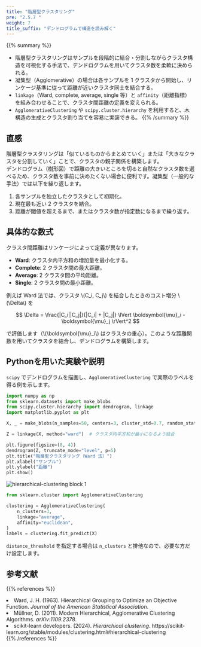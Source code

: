 ```yaml
---
title: "階層型クラスタリング"
pre: "2.5.7 "
weight: 7
title_suffix: "デンドログラムで構造を読み解く"
---
```


{{% summary %}}
- 階層型クラスタリングはサンプルを段階的に結合・分割しながらクラスタ構造を可視化する手法で、デンドログラムを用いてクラスタ数を柔軟に決められる。
- 凝集型（Agglomerative）の場合は各サンプルを 1 クラスタから開始し、リンケージ基準に従って距離が近いクラスタ同士を結合する。
- `linkage`（Ward, complete, average, single 等）と `affinity`（距離指標）を組み合わせることで、クラスタ間距離の定義を変えられる。
- `AgglomerativeClustering` や `scipy.cluster.hierarchy` を利用すると、木構造の生成とクラスタ割り当てを容易に実装できる。
{{% /summary %}}

## 直感
階層型クラスタリングは「似ているものからまとめていく」または「大きなクラスタを分割していく」ことで、クラスタの親子関係を構築します。  
デンドログラム（樹形図）で距離の大きいところを切ると自然なクラスタ数を選べるため、クラスタ数を事前に決めたくない場合に便利です。凝集型（一般的な手法）では以下を繰り返します。

1. 各サンプルを独立したクラスタとして初期化。
2. 現在最も近い 2 クラスタを結合。
3. 距離が閾値を超えるまで、またはクラスタ数が指定数になるまで繰り返す。

## 具体的な数式
クラスタ間距離はリンケージによって定義が異なります。

- **Ward**: クラスタ内平方和の増加量を最小化する。
- **Complete**: 2 クラスタ間の最大距離。
- **Average**: 2 クラスタ間の平均距離。
- **Single**: 2 クラスタ間の最小距離。

例えば Ward 法では、クラスタ \\(C_i, C_j\\) を結合したときのコスト増分 \\(\Delta\\) を

$$
\Delta = \frac{|C_i||C_j|}{|C_i| + |C_j|} \lVert \boldsymbol{\mu}_i - \boldsymbol{\mu}_j \rVert^2
$$

で評価します（\\(\boldsymbol{\mu}_i\\) はクラスタの重心）。このような距離関数を用いてクラスタを結合し、デンドログラムを構築します。

## Pythonを用いた実験や説明
`scipy` でデンドログラムを描画し、`AgglomerativeClustering` で実際のラベルを得る例を示します。

```python
import numpy as np
from sklearn.datasets import make_blobs
from scipy.cluster.hierarchy import dendrogram, linkage
import matplotlib.pyplot as plt

X, _ = make_blobs(n_samples=50, centers=3, cluster_std=0.7, random_state=42)

Z = linkage(X, method="ward")  # クラスタ内平方和が最小になるよう結合

plt.figure(figsize=(8, 4))
dendrogram(Z, truncate_mode="level", p=5)
plt.title("階層型クラスタリング（Ward 法）")
plt.xlabel("サンプル")
plt.ylabel("距離")
plt.show()
```

![hierarchical-clustering block 1](/images/basic/clustering/hierarchical-clustering_block01.svg)

```python
from sklearn.cluster import AgglomerativeClustering

clustering = AgglomerativeClustering(
    n_clusters=3,
    linkage="average",
    affinity="euclidean",
)
labels = clustering.fit_predict(X)
```

`distance_threshold` を指定する場合は `n_clusters` と排他なので、必要な方だけ設定します。

## 参考文献
{{% references %}}
<li>Ward, J. H. (1963). Hierarchical Grouping to Optimize an Objective Function. <i>Journal of the American Statistical Association</i>.</li>
<li>Müllner, D. (2011). Modern Hierarchical, Agglomerative Clustering Algorithms. <i>arXiv:1109.2378</i>.</li>
<li>scikit-learn developers. (2024). <i>Hierarchical clustering</i>. https://scikit-learn.org/stable/modules/clustering.html#hierarchical-clustering</li>
{{% /references %}}
